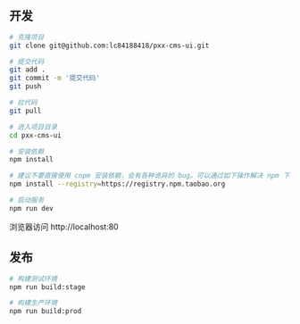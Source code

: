 ## 开发

```bash
# 克隆项目
git clone git@github.com:lc84188418/pxx-cms-ui.git

# 提交代码
git add .
git commit -m '提交代码'
git push

# 拉代码
git pull

# 进入项目目录
cd pxx-cms-ui

# 安装依赖
npm install

# 建议不要直接使用 cnpm 安装依赖，会有各种诡异的 bug。可以通过如下操作解决 npm 下载速度慢的问题
npm install --registry=https://registry.npm.taobao.org

# 启动服务
npm run dev
```

浏览器访问 http://localhost:80

## 发布

```bash
# 构建测试环境
npm run build:stage

# 构建生产环境
npm run build:prod
```
